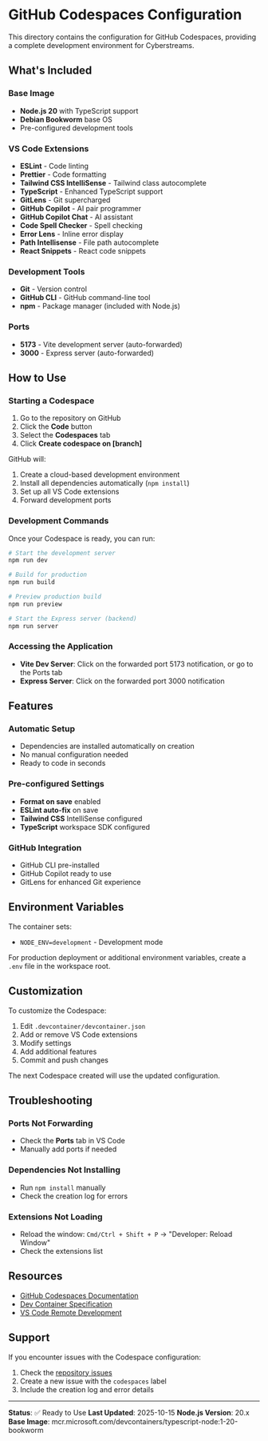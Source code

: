 # GitHub Codespaces Configuration

This directory contains the configuration for GitHub Codespaces, providing a complete development environment for Cyberstreams.

## What's Included

### Base Image
- **Node.js 20** with TypeScript support
- **Debian Bookworm** base OS
- Pre-configured development tools

### VS Code Extensions
- **ESLint** - Code linting
- **Prettier** - Code formatting
- **Tailwind CSS IntelliSense** - Tailwind class autocomplete
- **TypeScript** - Enhanced TypeScript support
- **GitLens** - Git supercharged
- **GitHub Copilot** - AI pair programmer
- **GitHub Copilot Chat** - AI assistant
- **Code Spell Checker** - Spell checking
- **Error Lens** - Inline error display
- **Path Intellisense** - File path autocomplete
- **React Snippets** - React code snippets

### Development Tools
- **Git** - Version control
- **GitHub CLI** - GitHub command-line tool
- **npm** - Package manager (included with Node.js)

### Ports
- **5173** - Vite development server (auto-forwarded)
- **3000** - Express server (auto-forwarded)

## How to Use

### Starting a Codespace

1. Go to the repository on GitHub
2. Click the **Code** button
3. Select the **Codespaces** tab
4. Click **Create codespace on [branch]**

GitHub will:
1. Create a cloud-based development environment
2. Install all dependencies automatically (`npm install`)
3. Set up all VS Code extensions
4. Forward development ports

### Development Commands

Once your Codespace is ready, you can run:

```bash
# Start the development server
npm run dev

# Build for production
npm run build

# Preview production build
npm run preview

# Start the Express server (backend)
npm run server
```

### Accessing the Application

- **Vite Dev Server**: Click on the forwarded port 5173 notification, or go to the Ports tab
- **Express Server**: Click on the forwarded port 3000 notification

## Features

### Automatic Setup
- Dependencies are installed automatically on creation
- No manual configuration needed
- Ready to code in seconds

### Pre-configured Settings
- **Format on save** enabled
- **ESLint auto-fix** on save
- **Tailwind CSS** IntelliSense configured
- **TypeScript** workspace SDK configured

### GitHub Integration
- GitHub CLI pre-installed
- GitHub Copilot ready to use
- GitLens for enhanced Git experience

## Environment Variables

The container sets:
- `NODE_ENV=development` - Development mode

For production deployment or additional environment variables, create a `.env` file in the workspace root.

## Customization

To customize the Codespace:

1. Edit `.devcontainer/devcontainer.json`
2. Add or remove VS Code extensions
3. Modify settings
4. Add additional features
5. Commit and push changes

The next Codespace created will use the updated configuration.

## Troubleshooting

### Ports Not Forwarding
- Check the **Ports** tab in VS Code
- Manually add ports if needed

### Dependencies Not Installing
- Run `npm install` manually
- Check the creation log for errors

### Extensions Not Loading
- Reload the window: `Cmd/Ctrl + Shift + P` → "Developer: Reload Window"
- Check the extensions list

## Resources

- [GitHub Codespaces Documentation](https://docs.github.com/en/codespaces)
- [Dev Container Specification](https://containers.dev/)
- [VS Code Remote Development](https://code.visualstudio.com/docs/remote/remote-overview)

## Support

If you encounter issues with the Codespace configuration:
1. Check the [repository issues](https://github.com/Clauskraft/cyberstreams/issues)
2. Create a new issue with the `codespaces` label
3. Include the creation log and error details

---

**Status**: ✅ Ready to Use
**Last Updated**: 2025-10-15
**Node.js Version**: 20.x
**Base Image**: mcr.microsoft.com/devcontainers/typescript-node:1-20-bookworm
